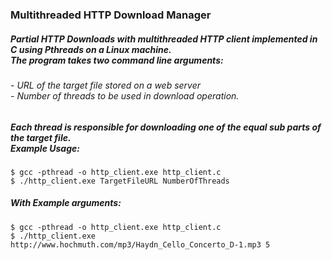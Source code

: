 ### Multithreaded HTTP Download Manager
##### Partial HTTP Downloads with multithreaded HTTP client implemented in C using Pthreads on a Linux machine.<br/>The program takes two command line arguments:
###### - URL of the target file stored on a web server<br/>- Number of threads to be used in download operation.
##### Each thread is responsible for downloading one of the equal sub parts of the target file.<br/>Example Usage:
```
$ gcc -pthread -o http_client.exe http_client.c
$ ./http_client.exe TargetFileURL NumberOfThreads
```
##### With Example arguments:
```
$ gcc -pthread -o http_client.exe http_client.c
$ ./http_client.exe http://www.hochmuth.com/mp3/Haydn_Cello_Concerto_D-1.mp3 5
```

